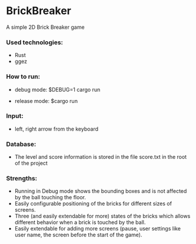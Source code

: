 # BrickBreaker
A simple 2D Brick Breaker game

### Used technologies:
* Rust
* ggez

### How to run:
* debug mode:
$DEBUG=1 cargo run

* release mode:
$cargo run

### Input:
* left, right arrow from the keyboard

### Database:
* The level and score information is stored in the file score.txt in the root of the project

### Strengths:
* Running in Debug mode shows the bounding boxes and is not affected by the ball touching the floor.  
* Easily configurable positioning of the bricks for different sizes of screens.
* Three (and easily extendable for more) states of the bricks which allows different behavior when a brick is touched by the ball.
* Easily extendable for adding more screens (pause, user settings like user name, the screen before the start of the game).
